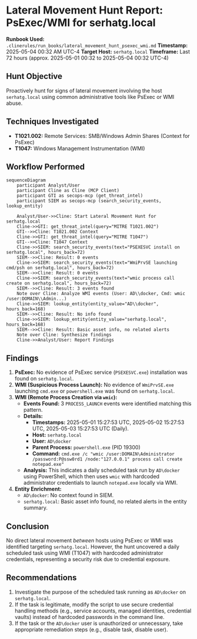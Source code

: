 # Lateral Movement Hunt Report: PsExec/WMI for serhatg.local

**Runbook Used:** `.clinerules/run_books/lateral_movement_hunt_psexec_wmi.md`
**Timestamp:** 2025-05-04 00:32 AM UTC-4
**Target Host:** `serhatg.local`
**Timeframe:** Last 72 hours (approx. 2025-05-01 00:32 to 2025-05-04 00:32 UTC-4)

## Hunt Objective

Proactively hunt for signs of lateral movement involving the host `serhatg.local` using common administrative tools like PsExec or WMI abuse.

## Techniques Investigated

*   **T1021.002:** Remote Services: SMB/Windows Admin Shares (Context for PsExec)
*   **T1047:** Windows Management Instrumentation (WMI)

## Workflow Performed

```mermaid
sequenceDiagram
    participant Analyst/User
    participant Cline as Cline (MCP Client)
    participant GTI as secops-mcp (get_threat_intel)
    participant SIEM as secops-mcp (search_security_events, lookup_entity)

    Analyst/User->>Cline: Start Lateral Movement Hunt for serhatg.local
    Cline->>GTI: get_threat_intel(query="MITRE T1021.002")
    GTI-->>Cline: T1021.002 Context
    Cline->>GTI: get_threat_intel(query="MITRE T1047")
    GTI-->>Cline: T1047 Context
    Cline->>SIEM: search_security_events(text="PSEXESVC install on serhatg.local", hours_back=72)
    SIEM-->>Cline: Result: 0 events
    Cline->>SIEM: search_security_events(text="WmiPrvSE launching cmd/psh on serhatg.local", hours_back=72)
    SIEM-->>Cline: Result: 0 events
    Cline->>SIEM: search_security_events(text="wmic process call create on serhatg.local", hours_back=72)
    SIEM-->>Cline: Result: 3 events found
    Note over Cline: Analyze WMI events (User: AD\\docker, Cmd: wmic /user:DOMAIN\\Admin...)
    Cline->>SIEM: lookup_entity(entity_value="AD\\docker", hours_back=168)
    SIEM-->>Cline: Result: No info found
    Cline->>SIEM: lookup_entity(entity_value="serhatg.local", hours_back=168)
    SIEM-->>Cline: Result: Basic asset info, no related alerts
    Note over Cline: Synthesize findings
    Cline->>Analyst/User: Report Findings
```

## Findings

1.  **PsExec:** No evidence of PsExec service (`PSEXESVC.exe`) installation was found on `serhatg.local`.
2.  **WMI (Suspicious Process Launch):** No evidence of `WmiPrvSE.exe` launching `cmd.exe` or `powershell.exe` was found on `serhatg.local`.
3.  **WMI (Remote Process Creation via `wmic`):**
    *   **Events Found:** 3 `PROCESS_LAUNCH` events were identified matching this pattern.
    *   **Details:**
        *   **Timestamps:** 2025-05-01 15:27:53 UTC, 2025-05-02 15:27:53 UTC, 2025-05-03 15:27:53 UTC (Daily).
        *   **Host:** `serhatg.local`
        *   **User:** `AD\docker`
        *   **Parent Process:** `powershell.exe` (PID 19300)
        *   **Command:** `cmd.exe /c "wmic /user:DOMAIN\Administrator /password:P@ssw0rd1 /node:"127.0.0.1" process call create notepad.exe"`
    *   **Analysis:** This indicates a daily scheduled task run by `AD\docker` using PowerShell, which then uses `wmic` with hardcoded administrator credentials to launch `notepad.exe` locally via WMI.
4.  **Entity Enrichment:**
    *   `AD\docker`: No context found in SIEM.
    *   `serhatg.local`: Basic asset info found, no related alerts in the entity summary.

## Conclusion

No direct lateral movement *between* hosts using PsExec or WMI was identified targeting `serhatg.local`. However, the hunt uncovered a daily scheduled task using WMI (T1047) with hardcoded administrator credentials, representing a security risk due to credential exposure.

## Recommendations

1.  Investigate the purpose of the scheduled task running as `AD\docker` on `serhatg.local`.
2.  If the task is legitimate, modify the script to use secure credential handling methods (e.g., service accounts, managed identities, credential vaults) instead of hardcoded passwords in the command line.
3.  If the task or the `AD\docker` user is unauthorized or unnecessary, take appropriate remediation steps (e.g., disable task, disable user).
